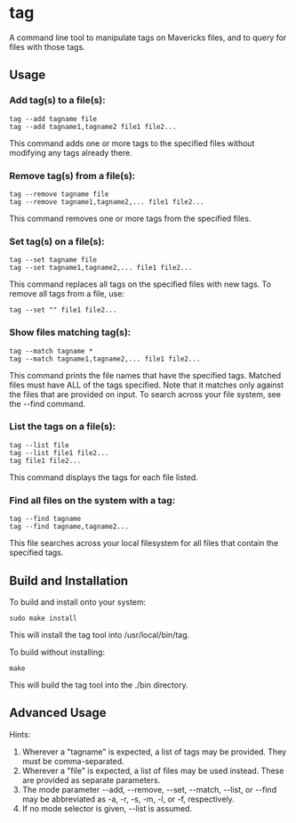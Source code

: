 tag
===

A command line tool to manipulate tags on Mavericks files, and to query for files with those tags.

Usage
---

### Add tag(s) to a file(s):

	tag --add tagname file
	tag --add tagname1,tagname2 file1 file2...
	
This command adds one or more tags to the specified files without modifying any tags already there.
	
### Remove tag(s) from a file(s):

	tag --remove tagname file
	tag --remove tagname1,tagname2,... file1 file2...
	
This command removes one or more tags from the specified files.
	
### Set tag(s) on a file(s):

	tag --set tagname file
	tag --set tagname1,tagname2,... file1 file2...

This command replaces all tags on the specified files with new tags. To remove all tags from a file, use:

	tag --set "" file1 file2...

### Show files matching tag(s):

	tag --match tagname *
	tag --match tagname1,tagname2,... file1 file2...
	
This command prints the file names that have the specified tags.  Matched files must have ALL of the tags specified. Note that it matches only against the files that are provided on input. To search across your file system, see the --find command.
	
### List the tags on a file(s):

	tag --list file
	tag --list file1 file2...
	tag file1 file2...
	
This command displays the tags for each file listed.
	
### Find all files on the system with a tag:

	tag --find tagname
	tag --find tagname,tagname2...
	
This file searches across your local filesystem for all files that contain the specified tags.
	
Build and Installation
---

To build and install onto your system:

	sudo make install
	
This will install the tag tool into /usr/local/bin/tag.

To build without installing:

	make
	
This will build the tag tool into the ./bin directory.

Advanced Usage
----

Hints:

1. Wherever a "tagname" is expected, a list of tags may be provided. They must be comma-separated.
2. Wherever a "file" is expected, a list of files may be used instead. These are provided as separate parameters.
3. The mode parameter --add, --remove, --set, --match, --list, or --find may be abbreviated as -a, -r, -s, -m, -l, or -f, respectively.
4. If no mode selector is given, --list is assumed.


